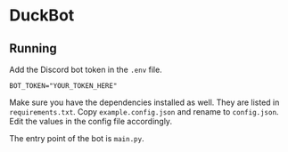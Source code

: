 # DuckBot

## Running

Add the Discord bot token in the `.env` file.

```
BOT_TOKEN="YOUR_TOKEN_HERE"
```

Make sure you have the dependencies installed as well. They are listed in `requirements.txt`. Copy `example.config.json` and rename to `config.json`. Edit the values in the config file accordingly.

The entry point of the bot is `main.py`.
